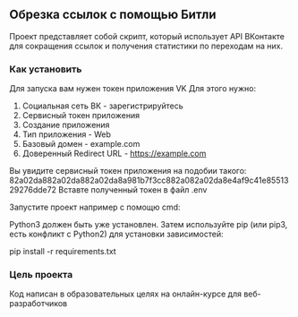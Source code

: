 ## Обрезка ссылок с помощью Битли
Проект представляет собой скрипт, который использует API ВКонтакте для сокращения ссылок и получения статистики по переходам на них. 
### Как установить
Для запуска вам нужен токен приложения VK
Для этого нужно:
1. Социальная сеть ВК - зарегистрируйтесь
2. Сервисный токен приложения
3. Создание приложения
4. Тип приложения - Web
5. Базовый домен - example.com
6. Доверенный Redirect URL - https://example.com

Вы увидите сервисный токен приложения на подобии такого: 82a02da882a02da882a02da8a981b7f3cc882a082a02da8e4af9c41e8551329276dde72
Вставте полученный токен в файл .env

Запустите проект например с помощю cmd:

Python3 должен быть уже установлен. Затем используйте pip (или pip3, есть конфликт с Python2) для установки зависимостей:

pip install -r requirements.txt

### Цель проекта
Код написан в образовательных целях на онлайн-курсе для веб-разработчиков
